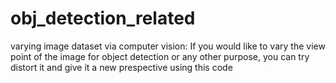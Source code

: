 # obj_detection_related
varying image dataset via computer vision:
If you would like to vary the view point of the image for object detection or any other purpose,
you can try distort it and give it a new prespective using this code

